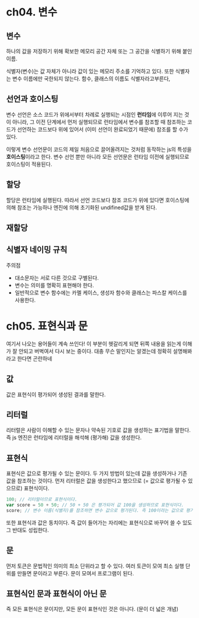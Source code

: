 # ch04. 변수

## 변수

하나의 값을 저장하기 위해 확보한 메모리 공간 자체 또는 그 공간을 식별하기 위해 붙인 이름.

식별자(변수)는 값 자체가 아니라 값이 있는 메모리 주소를 기억하고 있다.
또한 식별자는 변수 이름에만 국한되지 않는다. 함수, 클래스의 이름도 식별자라고부른다,

## 선언과 호이스팅

변수 선언은 소스 코드가 위에서부터 차례로 실행되는 시점인 **런타임**에 이루어 지는 것이 아니라, 그 이전 단계에서 먼저 실행되므로 런타임에서 변수를 참조할 때 참조하는 코드가 선언하는 코드보다 위에 있어서 (이미 선언이 완료되었기 때문에) 참조를 할 수가 있다.

이렇게 변수 선언문이 코드의 제일 처음으로 끌어올려지는 것처럼 동작하는 js의 특성을 **호이스팅**이라고 한다.
변수 선언 뿐만 아니라 모든 선언문은 런타임 이전에 실행되므로 호이스팅이 적용된다.

## 할당

할당은 런타임에 실행된다. 따라서 선언 코드보다 참조 코드가 위에 있다면 호이스팅에 의해 참조는 가능하나 엔진에 의해 초기화된 undifined값을 받게 된다.

## 재할당

## 식별자 네이밍 규칙

주의점

- 대소문자는 서로 다른 것으로 구별된다.
- 변수는 의미를 명확히 표현해야 한다.
- 일반적으로 변수 함수에는 카멜 케이스, 생성자 함수와 클래스는 파스칼 케이스를 사용한다.

# ch05. 표현식과 문

여기서 나오는 용어들이 계속 쓰인다! 이 부분이 헷갈리게 되면 뒤쪽 내용을 읽는게 이해가 잘 안되고 버벅여서 다시 보는 중이다.
대충 무슨 말인지는 알겠는데 정확히 설명해봐라고 한다면 곤란하네

## 값

값은 표현식이 평가되어 생성된 결과를 말한다.

## 리터럴

리터럴은 사람이 이해할 수 있는 문자나 약속된 기호로 값을 생성하는 표기법을 말한다.
즉 js 엔진은 런타임에 리터럴을 해석해 (평가해) 값을 생성한다.

## 표현식

표현식은 값으로 평가될 수 있는 문이다. 두 가지 방법이 있는데 값을 생성하거나 기존 값을 참조하는 것이다.
먼저 리터럴은 값을 생성한다고 했으므로 (= 값으로 평가될 수 있으므로) 표현식이다.

```js
100; // 리터럴이므로 표현식이다.
var score = 50 + 50; // 50 + 50 은 평가되어 값 100을 생성하므로 표현식이다.
score; // 변수 이름(식별자)를 참조하면 변수 값으로 평가된다. 즉 100이라는 값으로 평가되므로 표현식이다.
```

또한 표현식과 값은 동치이다. 즉 값이 들어가는 자리에는 표현식으로 바꾸어 쓸 수 있도 그 반대도 성립한다.

## 문

먼저 토큰은 문법적인 의미의 최소 단위라고 할 수 있다.
여러 토큰이 모여 최소 실행 단위를 만들면 문이라고 부른다. 문이 모여서 프로그램이 된다.

## 표현식인 문과 표현식이 아닌 문

즉 모든 표현식은 문이지만, 모든 문이 표현식인 것은 아니다. (문이 더 넓은 개념)
